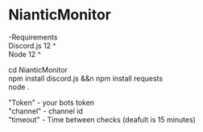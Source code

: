 # NianticMonitor

-Requirements  
Discord.js 12 ^  
Node 12 ^  

cd NianticMonitor  
npm install discord.js &&n npm install requests  
node .  

"Token" - your bots token  
"channel" - channel id  
"timeout" - Time between checks (deafult is 15 minutes)  
